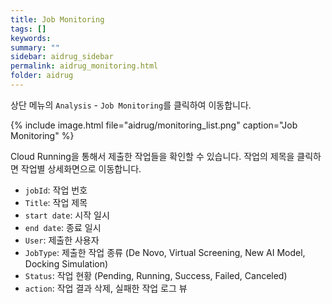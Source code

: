 ```yaml
---
title: Job Monitoring
tags: []
keywords:
summary: ""
sidebar: aidrug_sidebar
permalink: aidrug_monitoring.html
folder: aidrug
---
```


상단 메뉴의 `Analysis` - `Job Monitoring`를 클릭하여 이동합니다.

{% include image.html file="aidrug/monitoring_list.png" caption="Job Monitoring" %}

Cloud Running을 통해서 제출한 작업들을 확인할 수 있습니다. 작업의 제목을 클릭하면 작업별 상세화면으로 이동합니다.

- `jobId`: 작업 번호
- `Title`: 작업 제목
- `start date`: 시작 일시
- `end date`: 종료 일시
- `User`: 제출한 사용자
- `JobType`: 제출한 작업 종류 (De Novo, Virtual Screening, New AI Model, Docking Simulation)
- `Status`: 작업 현황 (Pending, Running, Success, Failed, Canceled)
- `action`: 작업 결과 삭제, 실패한 작업 로그 뷰